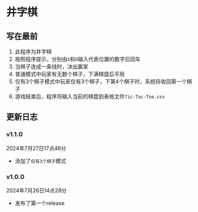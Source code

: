 # 井字棋

## 写在最前

1. 此程序为井字棋
2. 按照程序提示，分别由```X```和```O```输入代表位置的数字后回车
3. 当棋子连成一条线时，决出赢家
4. 普通模式中玩家有无数个棋子，下满棋盘后平局
5. 仅有3个棋子模式中玩家仅有3个棋子，下第4个棋子时，系统将收回第一个棋子
6. 游戏结束后，程序将输入当前的棋盘到表格文件```Tic-Tac-Toe.csv```

## 更新日志

### v1.1.0

2024年7月27日17点46分

- 添加了```仅有3个棋子```模式

### v1.0.0

2024年7月26日14点28分

- 发布了第一个release
